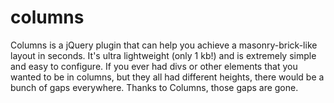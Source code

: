columns
=======

Columns is a jQuery plugin that can help you achieve a masonry-brick-like layout in seconds. It's ultra lightweight (only 1 kb!) and is extremely simple and easy to configure. If you ever had divs or other elements that you wanted to be in columns, but they all had different heights, there would be a bunch of gaps everywhere. Thanks to Columns, those gaps are gone.
